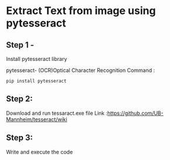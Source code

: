# Extract Text from image using pytesseract

## Step 1 - 
Install pytesseract library 

pytesseract- (OCR)Optical Character Recognition
Command : 
```
pip install pytesseract 
```

## Step 2: 
Download and run tessaract.exe file
Link :https://github.com/UB-Mannheim/tesseract/wiki


## Step 3:
Write and execute the code 
